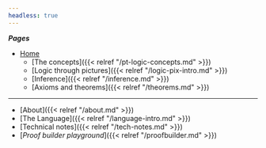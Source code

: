 ```yaml
---
headless: true
---
```


<!-- Links need trailing "/" to make styling of the link
        to the current page to have the intended effect -->

***Pages***

- [Home](/)
	- [The concepts]({{< relref "/pt-logic-concepts.md" >}})
	- [Logic through pictures]({{< relref "/logic-pix-intro.md" >}})
	- [Inference]({{< relref "/inference.md" >}})
	- [Axioms and theorems]({{< relref "/theorems.md" >}})

-------------

- [About]({{< relref "/about.md" >}})
- [The Language]({{< relref "/language-intro.md" >}})
- [Technical notes]({{< relref "/tech-notes.md" >}})
- [*Proof builder playground*]({{< relref "/proofbuilder.md" >}})
